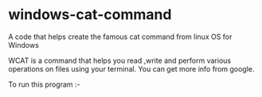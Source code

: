 # windows-cat-command
A code that helps create the famous cat command from linux OS for Windows


WCAT is a command that helps you read ,write and perform various operations on files using your terminal.
You can get more info from google.

To run this program :-

